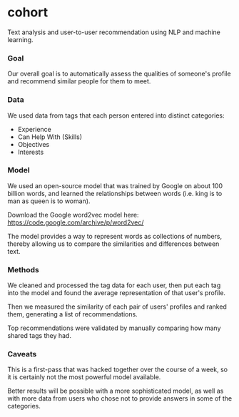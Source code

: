 # cohort

Text analysis and user-to-user recommendation using NLP and machine learning.


### Goal

Our overall goal is to automatically assess the qualities of someone's profile and recommend similar people for them to meet.

### Data

We used data from tags that each person entered into distinct categories: 

- Experience
- Can Help With (Skills)
- Objectives
- Interests

### Model

We used an open-source model that was trained by Google on about 100 billion words, and learned the relationships between words (i.e. king is to man as queen is to woman). 

Download the Google word2vec model here: https://code.google.com/archive/p/word2vec/

The model provides a way to represent words as collections of numbers, thereby allowing us to compare the similarities and differences between text.

### Methods

We cleaned and processed the tag data for each user, then put each tag into the model and found the average representation of that user's profile. 

Then we measured the similarity of each pair of users' profiles and ranked them, generating a list of recommendations. 

Top recommendations were validated by manually comparing how many shared tags they had.

### Caveats

This is a first-pass that was hacked together over the course of a week, so it is certainly not the most powerful model available. 

Better results will be possible with a more sophisticated model, as well as with more data from users who chose not to provide answers in some of the categories.